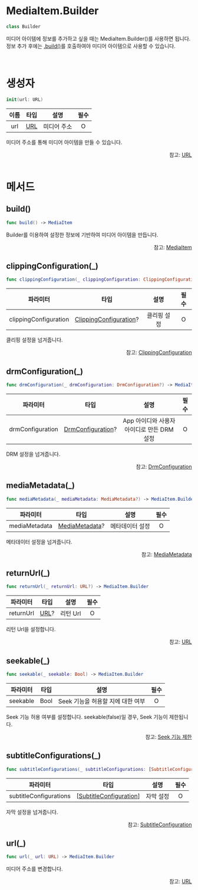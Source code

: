 # MediaItem.Builder

```swift
class Builder
```

미디어 아이템에 정보를 추가하고 싶을 때는 MediaItem.Builder()를 사용하면 됩니다. 정보 추가 후에는 [.build()](#build)를 호출하여야 미디어 아이템으로 사용할 수 있습니다.

<br>

# 생성자

```swift
init(url: URL)
```

|이름|타입|설명|필수|
|:--:|:--:|:--:|:--:|
|url|[URL](https://developer.apple.com/documentation/foundation/url)|미디어 주소|O|

미디어 주소를 통해 미디어 아이템을 만들 수 있습니다.

<div align="right">
참고: <a href="https://developer.apple.com/documentation/foundation/url)">URL</a>
</div>

<br>

# 메서드

## build()

```swift
func build() -> MediaItem
```

Builder를 이용하여 설정한 정보에 기반하여 미디어 아이템을 만듭니다.

<div align="right">
참고: <a href="../../struct/media-item/home.md">MediaItem</a>
</div>

## clippingConfiguration(_)

```swift
func clippingConfiguration(_ clippingConfiguration: ClippingConfiguration?) -> MediaItem.Builder
```

|파라미터|타입|설명|필수|
|:--:|:--:|:--:|:--:|
|clippingConfiguration|[ClippingConfiguration](../../struct/clipping-configuration/home.md)?|클리핑 설정|O|

클리핑 설정을 넘겨줍니다.

<div align="right">
참고: <a href="../../struct/clipping-configuration/home.md">ClippingConfiguration</a>
</div>

## drmConfiguration(_)

```swift
func drmConfiguration(_ drmConfiguration: DrmConfiguration?) -> MediaItem.Builder
```

|파라미터|타입|설명|필수|
|:--:|:--:|:--:|:--:|
|drmConfiguration|[DrmConfiguration](../../struct/drm-configuration/home.md)?|App 아이디와 사용자 아이디로 만든 DRM 설정|O|

DRM 설정을 넘겨줍니다.

<div align="right">
참고: <a href="../../struct/drm-configuration/home.md">DrmConfiguration</a>
</div>

## mediaMetadata(_)

```swift
func mediaMetadata(_ mediaMetadata: MediaMetadata?) -> MediaItem.Builder
```

|파라미터|타입|설명|필수|
|:--:|:--:|:--:|:--:|
|mediaMetadata|[MediaMetadata](../../struct/media-metadata/home.md)?|메타데이터 설정|O|

메타데이터 설정을 넘겨줍니다.

<div align="right">
참고: <a href="../../struct/media-metadata/home.md">MediaMetadata</a>
</div>

## returnUrl(_)

```swift
func returnUrl(_ returnUrl: URL?) -> MediaItem.Builder
```

|파라미터|타입|설명|필수|
|:--:|:--:|:--:|:--:|
|returnUrl|[URL](https://developer.apple.com/documentation/foundation/url)?|리턴 Url|O|

리턴 Url을 설정합니다.

<div align="right">
참고: <a href="https://developer.apple.com/documentation/foundation/url">URL</a>
</div>

## seekable(_)

```swift
func seekable(_ seekable: Bool) -> MediaItem.Builder
```

|파라미터|타입|설명|필수|
|:--:|:--:|:--:|:--:|
|seekable|Bool|Seek 기능을 허용할 지에 대한 여부|O|

Seek 기능 허용 여부를 설정합니다. seekable(false)일 경우, Seek 기능이 제한됩니다.

<div align="right">
참고: <a href="../../how-to-use/home.md#seek-기능-제한">Seek 기능 제한</a>
</div>

## subtitleConfigurations(_)

```swift
func subtitleConfigurations(_ subtitleConfigurations: [SubtitleConfiguration]) -> MediaItem.Builder
```

|파라미터|타입|설명|필수|
|:--:|:--:|:--:|:--:|
|subtitleConfigurations|\[[SubtitleConfiguration](../../struct/subtitle-configuration/home.md)\]|자막 설정|O|

자막 설정을 넘겨줍니다.

<div align="right">
참고: <a href="../../struct/subtitle-configuration/home.md">SubtitleConfiguration</a>
</div>

## url(_)

```swift
func url(_ url: URL) -> MediaItem.Builder
```

미디어 주소를 변경합니다.
<div align="right">
참고: <a href="https://developer.apple.com/documentation/foundation/url">URL</a>
</div>